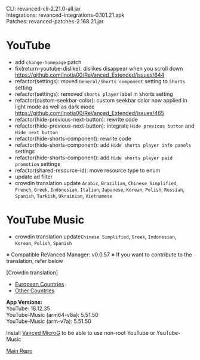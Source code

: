 CLI: revanced-cli-2.21.0-all.jar  
Integrations: revanced-integrations-0.101.21.apk  
Patches: revanced-patches-2.168.21.jar  

YouTube
==
- add `change-homepage` patch
- fix(return-youtube-dislike): dislikes disappear when you scroll down https://github.com/inotia00/ReVanced_Extended/issues/644
- refactor(settings): moved `General/Shorts component` setting to `Shorts` setting
- refactor(settings): removed `shorts player` label in shorts setting
- refactor(custom-seekbar-color): custom seekbar color now applied in light mode as well as dark mode https://github.com/inotia00/ReVanced_Extended/issues/465
- refactor(hide-previous-next-button): rewrite code
- refactor(hide-previous-next-button): integrate `Hide previous button` and `Hide next button`
- refactor(hide-shorts-component): rewrite code
- refactor(hide-shorts-component): add `Hide shorts player info panels` settings
- refactor(hide-shorts-component): add `Hide shorts player paid promotion` settings
- refactor(shared-resource-id): move resource type to enum
- update ad filter
- crowdin translation update
`Arabic`, `Brazilian`, `Chinese Simplified`, `French`, `Greek`, `Indonesian`, `Italian`, `Japanese`, `Korean`, `Polish`, `Russian`, `Spanish`, `Turkish`, `Ukrainian`, `Vietnamese`


YouTube Music
==
- crowdin translation update`Chinese Simplified`, `Greek`, `Indonesian`, `Korean`, `Polish`, `Spanish`


※ Compatible ReVanced Manager: v0.0.57
※ If you want to contribute to the translation, refer below

[Crowdin translation]
- [European Countries](https://crowdin.com/project/revancedextendedeu)
- [Other Countries](https://crowdin.com/project/revancedextended)
  
**App Versions:**  
YouTube: 18.12.35  
YouTube-Music (arm64-v8a): 5.51.50  
YouTube-Music (arm-v7a): 5.51.50  

Install [Vanced MicroG](https://github.com/inotia00/VancedMicroG/releases) to be able to use non-root YouTube or YouTube-Music  

[Main Repo](https://github.com/NoName-exe/revanced-extended)  
